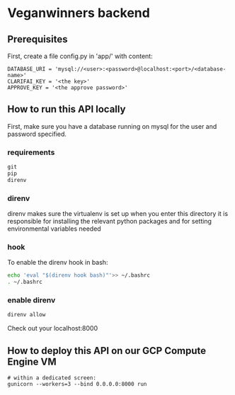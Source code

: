 # Veganwinners backend

## Prerequisites

First, create a file config.py in 'app/' with content:

```
DATABASE_URI = 'mysql://<user>:<password>@localhost:<port>/<database-name>'
CLARIFAI_KEY = '<the key>'
APPROVE_KEY = '<the approve password>'
```

## How to run this API locally

First, make sure you have a database running on mysql for the user and password specified.

### requirements
```txt
git
pip
direnv
```

### direnv

direnv makes sure the virtualenv is set up when you enter this directory
it is responsible for installing the relevant python packages and for setting environmental variables needed

### hook
To enable the direnv hook in bash:
```bash
echo 'eval "$(direnv hook bash)"'>> ~/.bashrc
. ~/.bashrc
```

### enable direnv
```bash
direnv allow
```

Check out your localhost:8000

## How to deploy this API on our GCP Compute Engine VM

```
# within a dedicated screen:
gunicorn --workers=3 --bind 0.0.0.0:8000 run
```

